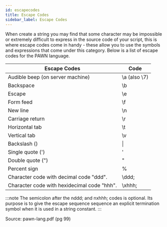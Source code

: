 ```yaml
---
id: escapecodes
title: Escape Codes
sidebar_label: Escape Codes
---
```


When create a string you may find that some character may be impossible or extremely difficult to express in the source code of your script, this is where escape codes come in handy - these allow you to use the symbols and expressions that come under this category. Below is a list of escape codes for the PAWN language.

|Escape Codes|Code|
|------|------|
|Audible beep (on server machine)|\a (also \7)|
|Backspace|	\b|
|Escape|	\e|
|Form feed|	\f|
|New line|	\n|
|Carriage return|	\r|
|Horizontal tab|	\t|
|Vertical tab|	\v|
|Backslash (\)|	\\|
|Single quote (')|	\'|
|Double quote (")|	\"|
|Percent sign|	\%|
|Character code with decimal code "ddd".|	\ddd;|
|Character code with hexidecimal code "hhh".|	\xhhh;|

:::note
The semicolon after the nddd; and nxhhh; codes is optional. Its purpose is to give the escape sequence sequence an explicit termination symbol when it is used in a string constant.
:::

Source: pawn-lang.pdf (pg 99)